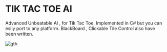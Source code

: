 # TIK TAC TOE AI
 Advanced Unbeatable AI , for Tik Tac Toe,
 Implemented in C# but you can esily port to any platform.
 BlackBoard , Clickable Tile Control also have been written.
 
![gth](https://user-images.githubusercontent.com/45932883/62415779-f1158580-b64c-11e9-9ef8-e2e394fa4db6.jpg)
